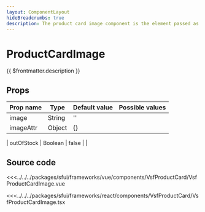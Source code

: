 ```yaml
---
layout: ComponentLayout
hideBreadcrumbs: true
description: The product card image component is the element passed as default into the image slot inside VsfProductCard component. It provides basic properties for using img element wrapped in proper link element or component. 
---
```

# ProductCardImage  

{{ $frontmatter.description }}

## Props

| Prop name    | Type     | Default value | Possible values                        |
| ------------ | -------- | ------------- | -------------------------------------- |
| image         | String   | ''            |                                        |
| imageAttr           | Object   | {}            |                                        |

| outOfStock    | Boolean   | false           |                                        |

## Source code

<!-- vue -->
<<<../../../packages/sfui/frameworks/vue/components/VsfProductCard/VsfProductCardImage.vue
<!-- end vue -->
<!-- react -->
<<<../../../packages/sfui/frameworks/react/components/VsfProductCard/VsfProductCardImage.tsx
<!-- end react -->